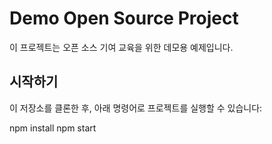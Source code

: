 # Demo Open Source Project

이 프로젝트는 오픈 소스 기여 교육을 위한 데모용 예제입니다.

## 시작하기

이 저장소를 클론한 후, 아래 명령어로 프로젝트를 실행할 수 있습니다:


npm install
npm start
